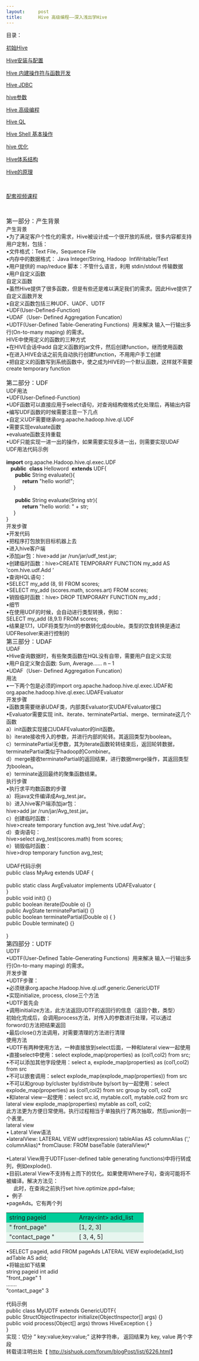 ```yaml
---
layout:     post
title:      Hive 高级编程——深入浅出学Hive
---
```

<div id="article_content" class="article_content clearfix csdn-tracking-statistics" data-pid="blog" data-mod="popu_307" data-dsm="post">
								            <link rel="stylesheet" href="https://csdnimg.cn/release/phoenix/template/css/ck_htmledit_views-f76675cdea.css">
						<div class="htmledit_views" id="content_views">
                
<div class="O">
<div>
<p><span class="bold">目录：</span></p>
<p><a href="http://sishuok.com/forum/blogPost/list/6220.html" rel="nofollow">初始Hive</a></p>
<p><a href="http://sishuok.com/forum/blogPost/list/6221.html" rel="nofollow">Hive安装与配置</a></p>
<p><a href="http://sishuok.com/forum/blogPost/list/6222.html" rel="nofollow">Hive 内建操作符与函数开发</a></p>
<p><a href="http://sishuok.com/forum/blogPost/list/6223.html" rel="nofollow">Hive JDBC</a></p>
<p><a href="http://sishuok.com/forum/blogPost/list/6225.html" rel="nofollow">hive参数</a></p>
<p><a href="http://sishuok.com/forum/blogPost/list/6226.html" rel="nofollow">Hive 高级编程</a></p>
<p><a href="http://sishuok.com/forum/blogPost/list/0/6227.html" rel="nofollow">Hive QL</a></p>
<p><a href="http://sishuok.com/forum/blogPost/list/6228.html" rel="nofollow">Hive Shell 基本操作</a></p>
<p><a href="http://sishuok.com/forum/blogPost/list/0/6229.html" rel="nofollow">hive 优化</a></p>
<p><a href="http://sishuok.com/forum/blogPost/list/0/6231.html" rel="nofollow">Hive体系结构</a></p>
<p><a href="http://sishuok.com/forum/blogPost/list/0/6232.html" rel="nofollow">Hive的原理</a></p>
<p> </p>
<p><a href="http://sishuok.com/product/561" rel="nofollow">配套视频课程</a></p>
<p> </p>
<span class="bold" style="font-size:16px;">第一部分：产生背景</span></div>
<div>
<div class="O"><span class="bold">产生背景</span></div>
<div class="O">
<div class="O">•为了满足客户个性化的需求，Hive被设计成一个很开放的系统，很多内容都支持用户定制，包括：</div>
<div class="O1">•文件格式：Text File，Sequence File</div>
<div class="O1">•内存中的数据格式： Java Integer/String, Hadoop  IntWritable/Text</div>
<div class="O1">•用户提供的 map/reduce 脚本：不管什么语言，利用 stdin/stdout 传输数据</div>
<div class="O1">•用户自定义函数</div>
<div class="O1">
<div class="O"><span class="bold">自定义函数</span></div>
<div class="O">
<div>•虽然Hive提供了很多函数，但是有些还是难以满足我们的需求。因此Hive提供了自定义函数开发</div>
<div>•自定义函数包括三种UDF、UADF、UDTF</div>
<div>•UDF(User-Defined-Function)</div>
<div>•UDAF（User- Defined Aggregation Funcation）</div>
<div>•UDTF(User-Defined Table-Generating Functions)  用来解决 输入一行输出多行(On-to-many maping) 的需求。 </div>
<div>
<div class="O"><span class="bold"><span lang="en-us" xml:lang="en-us">HIVE</span>中使用定义的函数的三种方式</span></div>
</div>
</div>
<div class="O">
<div>•在HIVE会话中add 自定义函数的jar文件，然后创建function，继而使用函数</div>
<div>•在进入HIVE会话之前先自动执行创建function，不用用户手工创建</div>
<div>•把自定义的函数写到系统函数中，使之成为HIVE的一个默认函数，这样就不需要create temporary function</div>
<div> </div>
</div>
<div class="O">
<div><span class="bold" style="font-size:16px;">第二部分：UDF</span></div>
<div>
<div class="O"><span class="bold"><span lang="en-us" xml:lang="en-us">UDF</span>用法</span></div>
<div>
<div class="O">•UDF(User-Defined-Function)</div>
<div class="O">•UDF函数可以直接应用于select语句，对查询结构做格式化处理后，再输出内容</div>
<div class="O">•编写UDF函数的时候需要注意一下几点</div>
<div class="O1">•自定义UDF需要继承org.apache.hadoop.hive.ql.UDF</div>
<div class="O1">•需要实现evaluate函数</div>
<div class="O1">•evaluate函数支持重载</div>
<div class="O">•UDF只能实现一进一出的操作，如果需要实现多进一出，则需要实现UDAF</div>
<div class="O">
<div class="O"><span class="bold"><span lang="en-us" xml:lang="en-us">UDF</span>用法代码示例</span></div>
<div>
<div class="O"> </div>
<div class="O"><strong>import</strong> org.apache.Hadoop.hive.ql.exec.UDF   </div>
<div class="O">   <strong>public</strong>  <strong>class</strong> Helloword  <strong>
extends</strong> UDF{   </div>
<div class="O">      <strong>public</strong> String evaluate(){   </div>
<div class="O">           <strong>return</strong> "hello world!";   </div>
<div class="O">     }   </div>
<div class="O">  </div>
<div class="O">      <strong>public</strong> String evaluate(String str){   </div>
<div class="O">           <strong>return</strong> "hello world: " + str;   </div>
<div class="O">     }   </div>
<div class="O">}</div>
<div class="O">
<div class="O"><span class="bold">开发步骤</span></div>
<div>
<div class="O">•开发代码</div>
<div class="O">•把程序打包放到目标机器上去</div>
<div class="O">•进入hive客户端</div>
<div class="O1">•添加jar包：hive&gt;add jar /run/jar/udf_test.jar;</div>
<div class="O1">•创建临时函数：hive&gt;CREATE TEMPORARY FUNCTION my_add AS 'com.hive.udf.Add ‘</div>
<div class="O">•查询HQL语句：</div>
<div class="O1">•SELECT my_add (8, 9) FROM scores;</div>
<div class="O1">•SELECT my_add (scores.math, scores.art) FROM scores;</div>
<div class="O1">
<div class="O">•销毁临时函数：hive&gt; DROP TEMPORARY FUNCTION my_add ;</div>
<div class="O">•细节</div>
<div class="O1">•在使用UDF的时候，会自动进行类型转换，例如： <br>
SELECT my_add (8,9.1) FROM scores;</div>
<div class="O1">•结果是17.1，UDF将类型为Int的参数转化成double。类型的饮食转换是通过UDFResolver来进行控制的</div>
<div class="O1"><span class="bold" style="font-size:16px;">第三部分：UDAF</span></div>
<div class="O1">
<div class="O">
<div>
<div class="O"><span class="bold" lang="en-us" xml:lang="en-us">UDAF</span></div>
•Hive查询数据时，有些聚类函数在HQL没有自带，需要用户自定义实现</div>
<div>•用户自定义聚合函数: Sum, Average…… n – 1</div>
<div>•UDAF（User- Defined Aggregation Funcation） </div>
<div>
<div class="O"><span class="bold">用法</span></div>
</div>
<div>
<div class="O">
<div>•一下两个包是必须的import org.apache.hadoop.hive.ql.exec.UDAF和 org.apache.hadoop.hive.ql.exec.UDAFEvaluator</div>
<div>
<div class="O"><span class="bold">开发步骤</span></div>
<div>
<div class="O">•函数类需要继承UDAF类，内部类Evaluator实UDAFEvaluator接口</div>
<div class="O">•Evaluator需要实现 init、iterate、terminatePartial、merge、terminate这几个函数</div>
<div class="O1">a）init函数实现接口UDAFEvaluator的init函数。</div>
<div class="O1">b）iterate接收传入的参数，并进行内部的轮转。其返回类型为boolean。</div>
<div class="O1">c）terminatePartial无参数，其为iterate函数轮转结束后，返回轮转数据，terminatePartial类似于hadoop的Combiner。</div>
<div class="O1">d）merge接收terminatePartial的返回结果，进行数据merge操作，其返回类型为boolean。</div>
<div class="O1">e）terminate返回最终的聚集函数结果。</div>
<div class="O1">
<div class="O"><span class="bold">执行步骤</span></div>
<div>
<div class="O">•执行求平均数函数的步骤</div>
<div class="O1">a）将java文件编译成Avg_test.jar。</div>
<div class="O1">b）进入hive客户端添加jar包：</div>
<div class="O1">hive&gt;add jar /run/jar/Avg_test.jar。</div>
<div class="O1">c）创建临时函数：</div>
<div class="O1">hive&gt;create temporary function avg_test 'hive.udaf.Avg';</div>
<div class="O1">d）查询语句：</div>
<div class="O1">hive&gt;select avg_test(scores.math) from scores;</div>
<div class="O1">e）销毁临时函数：</div>
<div class="O1">hive&gt;drop temporary function avg_test;</div>
<div class="O1"> </div>
<div class="O">
<div class="O"><span class="bold"><span lang="en-us" xml:lang="en-us">UDAF</span>代码示例</span></div>
<div>
<div class="O">public class MyAvg extends UDAF {</div>
<div class="O"> </div>
<div class="O1">public static class AvgEvaluator implements UDAFEvaluator {</div>
<div class="O1">}</div>
<div class="O">public void init() {}</div>
<div class="O1">public boolean iterate(Double o) {}</div>
<div class="O1">public AvgState terminatePartial() {}</div>
<div class="O1">public boolean terminatePartial(Double o) { }</div>
<div class="O1">public Double terminate() {}</div>
<div class="O"> </div>
<div class="O">}</div>
<div class="O">
<div class="O">
<div><span class="bold" style="font-size:16px;">第四部分：UDTF</span></div>
<div>
<div class="O"><span class="bold" lang="en-us" xml:lang="en-us">UDTF</span></div>
<div class="O">
<div>•UDTF(User-Defined Table-Generating Functions)  用来解决 输入一行输出多行(On-to-many maping) 的需求。</div>
<div>
<div class="O"><span class="bold">开发步骤</span></div>
<div>
<div class="O">•UDTF步骤：</div>
<div class="O1">•必须继承org.apache.Hadoop.hive.ql.udf.generic.GenericUDTF</div>
<div class="O1">•实现initialize, process, close三个方法</div>
<div class="O1">•UDTF首先会</div>
<div class="O2">•调用initialize方法，此方法返回UDTF的返回行的信息（返回个数，类型） <br>
初始化完成后，会调用process方法，对传入的参数进行处理，可以通过forword()方法把结果返回</div>
<div class="O2">•最后close()方法调用，对需要清理的方法进行清理</div>
<div class="O">
<div class="O"><span class="bold">使用方法</span></div>
<div>
<div class="O">•UDTF有两种使用方法，一种直接放到select后面，一种和lateral view一起使用</div>
<div class="O1">•直接select中使用：select explode_map(properties) as (col1,col2) from src;</div>
<div class="O2">•不可以添加其他字段使用：select a, explode_map(properties) as (col1,col2) from src</div>
<div class="O2">•不可以嵌套调用：select explode_map(explode_map(properties)) from src</div>
<div class="O2">•不可以和group by/cluster by/distribute by/sort by一起使用：select explode_map(properties) as (col1,col2) from src group by col1, col2</div>
<div class="O1">•和lateral view一起使用：select src.id, mytable.col1, mytable.col2 from src lateral view explode_map(properties) mytable as col1, col2;</div>
<div class="O">此方法更为方便日常使用。执行过程相当于单独执行了两次抽取，然后union到一个表里。</div>
<div class="O1">
<div class="O"><span class="bold" lang="en-us" xml:lang="en-us">lateral view</span></div>
<div>
<div class="O">• Lateral View语法</div>
<div class="O1">•lateralView: LATERAL VIEW udtf(expression) tableAlias AS columnAlias (',' columnAlias)* fromClause: FROM baseTable (lateralView)*  </div>
<div class="O1"> </div>
<div class="O">•Lateral View用于UDTF(user-defined table generating functions)中将行转成列，例如explode().</div>
<div class="O">•目前Lateral View不支持有上而下的优化。如果使用Where子句，查询可能将不被编译。解决方法见：</div>
<div class="O">     此时，在查询之前执行set hive.optimize.ppd=false;</div>
<div class="O">
<div class="O">•  例子</div>
<div class="O1">•pageAds。它有两个列</div>
<div class="O1">
<table dir="ltr" cellspacing="0" cellpadding="0" style="width:370px;"><tbody><tr><td bgcolor="#00CC99" width="186" height="23">
<div><span lang="en-us" xml:lang="en-us">string pageid</span></div>
</td>
<td bgcolor="#00CC99" width="186" height="23">
<div><span lang="en-us" xml:lang="en-us">Array&lt;int&gt; adid_list</span></div>
</td>
</tr><tr><td bgcolor="#CBECDE" width="186" height="23">
<div><span lang="en-us" xml:lang="en-us">"</span> <span lang="en-us" xml:lang="en-us">front_page"</span></div>
</td>
<td bgcolor="#CBECDE" width="186" height="23">
<div><span lang="en-us" xml:lang="en-us">[1, 2, 3]</span></div>
</td>
</tr><tr><td bgcolor="#E7F6EF" width="186" height="23">
<div><span lang="en-us" xml:lang="en-us">"contact_page</span> <span lang="en-us" xml:lang="en-us">"</span></div>
</td>
<td bgcolor="#E7F6EF" width="186" height="23">
<div><span lang="en-us" xml:lang="en-us">[</span> <span lang="en-us" xml:lang="en-us">3, 4, 5]</span></div>
</td>
</tr></tbody></table></div>
<div class="O1">•SELECT pageid, adid FROM pageAds LATERAL VIEW explode(adid_list) adTable AS adid;</div>
<div class="O1">•将输出如下结果</div>
<div class="O2">string pageid int adid</div>
<div class="O2">"front_page" 1</div>
<div class="O2">…….</div>
<div class="O2">“contact_page" 3</div>
<div class="O2"> </div>
<div class="O2">
<div class="O"><span class="bold">代码示例</span></div>
<div class="O">
<div class="O"><span lang="en-us" xml:lang="en-us">public class </span><span lang="en-us" xml:lang="en-us">MyUDTF </span>
<span lang="en-us" xml:lang="en-us">extends GenericUDTF{ </span></div>
<div class="O2"><span lang="en-us" xml:lang="en-us">public StructObjectInspector initialize(ObjectInspector[]
</span><span lang="en-us" xml:lang="en-us">args)</span> <span lang="en-us" xml:lang="en-us">{} </span></div>
<div class="O2"><span lang="en-us" xml:lang="en-us">public void process(Object[] args) throws HiveException {</span>
<span lang="en-us" xml:lang="en-us">} </span></div>
<div class="O"><span lang="en-us" xml:lang="en-us">}</span></div>
</div>
<div class="O">
<div><span>实现：切分</span> <span>”</span> <span lang="en-us" xml:lang="en-us">key:value;key:value;”</span>
<span>这种字符串，</span> <span>返回结果为</span> <span lang="en-us" xml:lang="en-us">key, value</span> <span>
两个字段</span></div>
</div>
<div>转载请注明出处【 <a href="http://sishuok.com/forum/blogPost/list/6226.html" rel="nofollow">http://sishuok.com/forum/blogPost/list/6226.html</a>】</div>
</div>
</div>
</div>
</div>
</div>
</div>
</div>
</div>
</div>
</div>
</div>
</div>
</div>
</div>
</div>
</div>
</div>
</div>
</div>
</div>
</div>
</div>
</div>
</div>
</div>
</div>
</div>
</div>
</div>
</div>
</div>
</div>
</div>
</div>
            </div>
                </div>